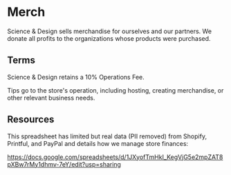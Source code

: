 # Merch

Science & Design sells merchandise for ourselves and our partners. We donate all profits to the organizations whose products were purchased.

## Terms

Science & Design retains a 10% Operations Fee.

Tips go to the store's operation, including hosting, creating merchandise, or other relevant business needs.

## Resources

This spreadsheet has limited but real data (PII removed) from Shopify, Printful, and PayPal and details how we manage store finances:

https://docs.google.com/spreadsheets/d/1JXyofTmHkI_KegVjG5e2mpZAT8pXBw7rMy1dhmv-7eY/edit?usp=sharing
